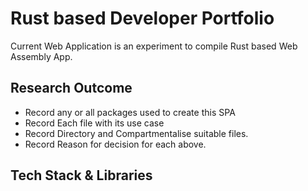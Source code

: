 # Rust based Developer Portfolio
Current Web Application is an experiment to compile Rust based Web Assembly App.

## Research Outcome
 - Record any or all packages used to create this SPA
 - Record Each file with its use case
 - Record Directory and Compartmentalise suitable files.
 - Record Reason for decision for each above.

## Tech Stack & Libraries
